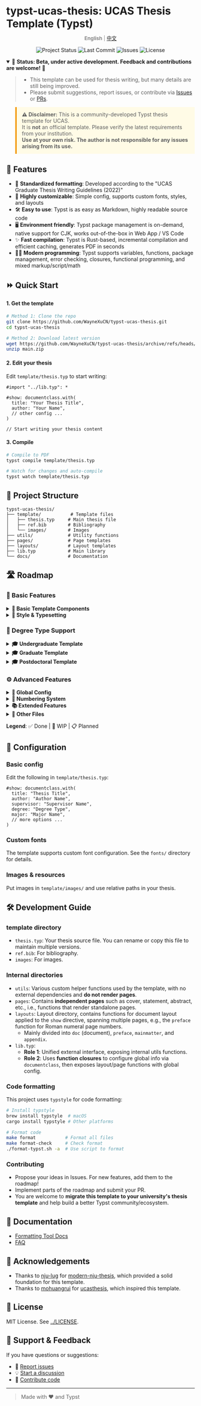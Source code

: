# typst-ucas-thesis: UCAS Thesis Template (Typst)

<p align="center" style="color: #888; font-size: 0.95em; margin-top: -0.5em; margin-bottom: 0.5em;">
  <b>English</b> | <a href="../README.md">中文</a>
</p>

<div align="center">

![Project Status](https://img.shields.io/badge/status-beta-blue?style=flat-square)
![Last Commit](https://img.shields.io/github/last-commit/WayneXuCN/typst-ucas-thesis?style=flat-square)
![Issues](https://img.shields.io/github/issues/WayneXuCN/typst-ucas-thesis?style=flat-square)
![License](https://img.shields.io/github/license/WayneXuCN/typst-ucas-thesis?style=flat-square)

</div>

<details open>
<summary>🚧 <strong>Status: Beta, under active development. Feedback and contributions are welcome!</strong> 🚧</summary>

> - This template can be used for thesis writing, but many details are still being improved.
> - Please submit suggestions, report issues, or contribute via <a href="https://github.com/WayneXuCN/typst-ucas-thesis/issues">Issues</a> or <a href="https://github.com/WayneXuCN/typst-ucas-thesis/pulls">PRs</a>.
</details>

<blockquote style="border-left: 4px solid #f39c12; background: #fffbe6; padding: 0.8em 1em;">
<strong>⚠️ Disclaimer:</strong> This is a community-developed Typst thesis template for UCAS.<br>
It is <b>not</b> an official template. Please verify the latest requirements from your institution.<br>
<b>Use at your own risk. The author is not responsible for any issues arising from its use.</b>
</blockquote>

## 🚀 Features

- 🎨 **Standardized formatting**: Developed according to the "UCAS Graduate Thesis Writing Guidelines (2022)"
- 🔧 **Highly customizable**: Simple config, supports custom fonts, styles, and layouts
- 🛠️ **Easy to use**: Typst is as easy as Markdown, highly readable source code
- 🖥️ **Environment friendly**: Typst package management is on-demand, native support for CJK, works out-of-the-box in Web App / VS Code
- ✨ **Fast compilation**: Typst is Rust-based, incremental compilation and efficient caching, generates PDF in seconds
- 🧑‍💻 **Modern programming**: Typst supports variables, functions, package management, error checking, closures, functional programming, and mixed markup/script/math

## ⏩ Quick Start

#### 1. Get the template

```bash
# Method 1: Clone the repo
git clone https://github.com/WayneXuCN/typst-ucas-thesis.git
cd typst-ucas-thesis

# Method 2: Download latest version
wget https://github.com/WayneXuCN/typst-ucas-thesis/archive/refs/heads/main.zip
unzip main.zip
```

#### 2. Edit your thesis

Edit `template/thesis.typ` to start writing:

```typst
#import "../lib.typ": *

#show: documentclass.with(
  title: "Your Thesis Title",
  author: "Your Name",
  // other config ...
)

// Start writing your thesis content
```

#### 3. Compile

```bash
# Compile to PDF
typst compile template/thesis.typ

# Watch for changes and auto-compile
typst watch template/thesis.typ
```

## 📁 Project Structure

```text
typst-ucas-thesis/
├── template/           # Template files
│   ├── thesis.typ     # Main thesis file
│   ├── ref.bib        # Bibliography
│   └── images/        # Images
├── utils/             # Utility functions
├── pages/             # Page templates
├── layouts/           # Layout templates
├── lib.typ            # Main library
└── docs/              # Documentation
```

## 🛣️ Roadmap

### 🧰 Basic Features

<details>
<summary><b>📖 Basic Template Components</b></summary>

| Module             | Status      | Notes/Plans                        |
| ------------------ | ---------- | ---------------------------------- |
| Page size/margins  | ✅ Done     | Standard page setup                |
| Header/footer      | 🚧 WIP      | Style optimization                 |
| Chapter structure  | ✅ Done     | Standard chapters                  |
| Figure/table       | ✅ Done     | Support for figures and tables     |
| Font config        | ✅ Done     | Custom font groups                 |
| References         | 🚧 WIP      | Style optimization                 |
| Auto index         | 📋 Planned  | Auto index for figures/equations   |
| Footnotes/endnotes | 📋 Planned  | Footnote/endnote styles            |

</details>

<details>
<summary><b>🎨 Style & Typesetting</b></summary>

| Module             | Status      | Notes/Plans                        |
| ------------------ | ---------- | ---------------------------------- |
| Cover template     | ✅ Done     | Standard cover                     |
| Cover style        | 🚧 WIP      | Detail optimization                |
| TOC style          | 🚧 WIP      | TOC beautification                 |
| Heading style      | 🚧 WIP      | Style optimization                 |
| Figure/table style | 🚧 WIP      | Style optimization                 |
| PDF/A support      | 📋 Planned  | PDF/A output support               |

</details>

### 🎯 Degree Type Support

<details>
<summary><b>🎓 Undergraduate Template</b></summary>

| Component          | Status      | Notes                              |
| ------------------ | ---------- | ---------------------------------- |
| Font test page     | ✅ Done     | Font display test                  |
| Cover              | ✅ Done     | Standard undergraduate cover       |
| Statement page     | ✅ Done     | Integrity statement                |
| Chinese abstract   | ✅ Done     | Chinese abstract                   |
| English abstract   | ✅ Done     | English abstract                   |
| TOC page           | 🚧 WIP      | TOC style optimization             |
| List of figures    | 🚧 WIP      | List of figures                    |
| List of tables     | 🚧 WIP      | List of tables                     |
| Symbol list        | 📋 Planned  | Symbol explanation                 |
| Acknowledgements   | ✅ Done     | Acknowledgements page              |

</details>

<details>
<summary><b>🎓 Graduate Template</b></summary>

| Component          | Status      | Notes                              |
| ------------------ | ---------- | ---------------------------------- |
| Cover              | ✅ Done     | Standard graduate cover            |
| Statement page     | ✅ Done     | Academic statement                 |
| Abstract           | ✅ Done     | Chinese & English abstracts        |
| Header             | 🚧 WIP      | Header style optimization          |
| National Library cover | 📋 Planned | National Library cover template  |
| Publication license| 📋 Planned  | Publication license template        |

</details>

<details>
<summary><b>🎓 Postdoctoral Template</b></summary>

| Component          | Status      | Notes                              |
| ------------------ | ---------- | ---------------------------------- |
| Postdoc report     | 📋 Planned  | Complete postdoc template          |

</details>

### ⚙️ Advanced Features

<details>
<summary><b>🔧 Global Config</b></summary>

| Feature            | Status      | Notes                              |
| ------------------ | ---------- | ---------------------------------- |
| Documentclass config | ✅ Done   | `documentclass` config             |
| Blind review mode  | ✅ Done     | Hide personal info                 |
| Duplex mode        | ✅ Done     | Duplex printing support            |
| Custom fonts       | ✅ Done     | Font config system                 |
| Math font config   | ✅ Done     | User custom config                 |
| Per-chapter compile| 📋 Planned  | Compile chapters separately        |
| Enhanced anonymity | 📋 Planned  | Auto anonymization                 |
| Open source license page | 📋 Planned | License statement page         |

</details>

<details>
<summary><b>🔢 Numbering System</b></summary>

| Feature            | Status      | Notes                              |
| ------------------ | ---------- | ---------------------------------- |
| Preface Roman numerals | ✅ Done | Preface page numbering             |
| Appendix Roman numerals | ✅ Done | Appendix page numbering           |
| Table numbering    | ✅ Done     | `1.1` format                       |
| Equation numbering | ✅ Done     | `(1.1)` format                     |
| Auto chapter index | 📋 Planned  | Auto chapter index                 |

</details>

<details>
<summary><b>📚 Extended Features</b></summary>

| Feature            | Status      | Notes                              |
| ------------------ | ---------- | ---------------------------------- |
| Theorem environments | 📋 Planned| Theorem, proof, etc.               |
| Appendix template  | 📋 Planned  | Improved appendix template         |
| Type checking      | 📋 Planned  | Function parameter type checking    |
| Detailed docs      | 📋 Planned  | Improved documentation             |

</details>

<details>
<summary><b>📄 Other Files</b></summary>

| File type          | Status      | Notes                              |
| ------------------ | ---------- | ---------------------------------- |
| Undergraduate proposal | 📋 Planned | Undergraduate proposal template  |
| Graduate proposal  | 📋 Planned  | Graduate proposal template         |

</details>

**Legend**: ✅ Done | 🚧 WIP | 📋 Planned

## 🔧 Configuration

### Basic config

Edit the following in `template/thesis.typ`:

```typst
#show: documentclass.with(
  title: "Thesis Title",
  author: "Author Name",
  supervisor: "Supervisor Name",
  degree: "Degree Type",
  major: "Major Name",
  // more options ...
)
```

### Custom fonts

The template supports custom font configuration. See the `fonts/` directory for details.

### Images & resources

Put images in `template/images/` and use relative paths in your thesis.

## 🛠️ Development Guide

### template directory

- `thesis.typ`: Your thesis source file. You can rename or copy this file to maintain multiple versions.
- `ref.bib`: For bibliography.
- `images`: For images.

### Internal directories

- `utils`: Various custom helper functions used by the template, with no external dependencies and **do not render pages**.
- `pages`: Contains **independent pages** such as cover, statement, abstract, etc., i.e., functions that render standalone pages.
- `layouts`: Layout directory, contains functions for document layout applied to the `show` directive, spanning multiple pages, e.g., the `preface` function for Roman numeral page numbers.
  - Mainly divided into `doc` (document), `preface`, `mainmatter`, and `appendix`.
- `lib.typ`:
  - **Role 1**: Unified external interface, exposing internal utils functions.
  - **Role 2**: Uses **function closures** to configure global info via `documentclass`, then exposes layout/page functions with global config.

### Code formatting

This project uses `typstyle` for code formatting:

```bash
# Install typstyle
brew install typstyle  # macOS
cargo install typstyle # Other platforms

# Format code
make format           # Format all files
make format-check     # Check format
./format-typst.sh -a  # Use script to format
```

### Contributing

- Propose your ideas in Issues. For new features, add them to the roadmap!
- Implement parts of the roadmap and submit your PR.
- You are welcome to **migrate this template to your university's thesis template** and help build a better Typst community/ecosystem.

## 📝 Documentation

- [Formatting Tool Docs](FORMAT.md)
- [FAQ](FAQ.md)

## 🤝 Acknowledgements

- Thanks to [nju-lug](https://github.com/nju-lug) for [modern-nju-thesis](https://github.com/nju-lug/modern-nju-thesis), which provided a solid foundation for this template.
- Thanks to [mohuangrui](https://github.com/mohuangrui) for [ucasthesis](https://github.com/mohuangrui/ucasthesis), which inspired this template.

## 📄 License

MIT License. See [../LICENSE](../LICENSE).

## 💬 Support & Feedback

If you have questions or suggestions:

- 🐛 [Report issues](https://github.com/WayneXuCN/typst-ucas-thesis/issues)
- 💡 [Start a discussion](https://github.com/WayneXuCN/typst-ucas-thesis/discussions)
- 🔧 [Contribute code](https://github.com/WayneXuCN/typst-ucas-thesis/pulls)

---

> Made with ❤️ and Typst
